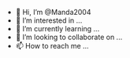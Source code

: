 - 👋 Hi, I’m @Manda2004
- 👀 I’m interested in ...
- 🌱 I’m currently learning ...
- 💞️ I’m looking to collaborate on ...
- 📫 How to reach me ...

<!---
You can click the Preview link to take a look at your changes.
--->
